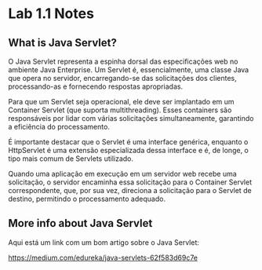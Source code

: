 # Lab 1.1 Notes

## What is Java Servlet?

O Java Servlet representa a espinha dorsal das especificações web no ambiente Java Enterprise. Um Servlet é, essencialmente, uma classe Java que opera no servidor, encarregando-se das solicitações dos clientes, processando-as e fornecendo respostas apropriadas.

Para que um Servlet seja operacional, ele deve ser implantado em um Container Servlet (que suporta multithreading). Esses containers são responsáveis por lidar com várias solicitações simultaneamente, garantindo a eficiência do processamento.

É importante destacar que o Servlet é uma interface genérica, enquanto o HttpServlet é uma extensão especializada dessa interface e é, de longe, o tipo mais comum de Servlets utilizado.

Quando uma aplicação em execução em um servidor web recebe uma solicitação, o servidor encaminha essa solicitação para o Container Servlet correspondente, que, por sua vez, direciona a solicitação para o Servlet de destino, permitindo o processamento adequado.

## More info about Java Servlet

Aqui está um link com um bom artigo sobre o Java Servlet:

https://medium.com/edureka/java-servlets-62f583d69c7e